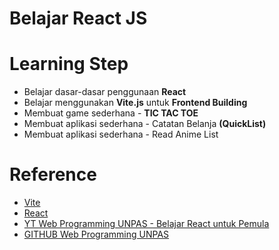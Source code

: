 # Belajar React JS

# Learning Step
<ul>
  <li>Belajar dasar-dasar penggunaan <b>React</b></li>
  <li>Belajar menggunakan <b>Vite.js</b> untuk <b>Frontend Building</b></li>
  <li>Membuat game sederhana - <b>TIC TAC TOE</b></li>
  <li>Membuat aplikasi sederhana - Catatan Belanja <b>(QuickList)</b></li>
  <li>Membuat aplikasi sederhana - Read Anime List</li>
</ul>

# Reference

<ul>
  <li><a href="https://vitejs.dev" target="_blank">Vite</a></li>
  <li><a href="https://reactjs.org" target="_blank">React</a></li>
  <li>
    <a href="https://www.youtube.com/playlist?list=PLFIM0718LjIUu3X2zYNqomEWs3sYd-fV1" 
    target="_blank">YT Web Programming UNPAS - Belajar React untuk Pemula</a>
  </li>
  <li>
    <a href="https://github.com/sandhikagalih/belajar-react-untuk-pemula/tree/main" 
    target="_blank">GITHUB Web Programming UNPAS</a>
  </li>
</ul>
